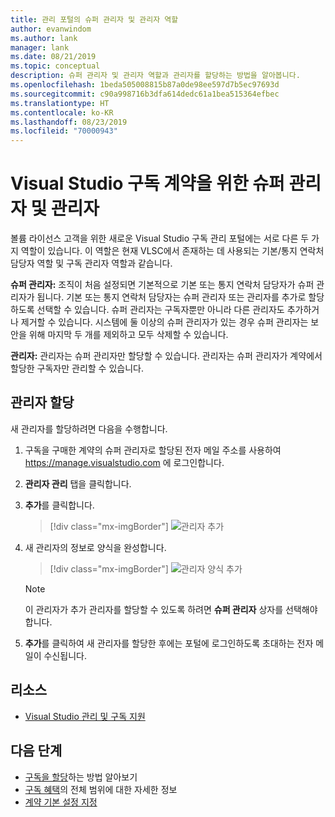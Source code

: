 ```yaml
---
title: 관리 포털의 슈퍼 관리자 및 관리자 역할
author: evanwindom
ms.author: lank
manager: lank
ms.date: 08/21/2019
ms.topic: conceptual
description: 슈퍼 관리자 및 관리자 역할과 관리자를 할당하는 방법을 알아봅니다.
ms.openlocfilehash: 1beda505008815b87a0de98ee597d7b5ec97693d
ms.sourcegitcommit: c90a998716b3dfa614dedc61a1bea515364efbec
ms.translationtype: HT
ms.contentlocale: ko-KR
ms.lasthandoff: 08/23/2019
ms.locfileid: "70000943"
---
```

# <a name="super-admins-and-administrators-for-visual-studio-subscription-agreements"></a>Visual Studio 구독 계약을 위한 슈퍼 관리자 및 관리자

볼륨 라이선스 고객을 위한 새로운 Visual Studio 구독 관리 포털에는 서로 다른 두 가지 역할이 있습니다. 이 역할은 현재 VLSC에서 존재하는 데 사용되는 기본/통지 연락처 담당자 역할 및 구독 관리자 역할과 같습니다.

**슈퍼 관리자:** 조직이 처음 설정되면 기본적으로 기본 또는 통지 연락처 담당자가 슈퍼 관리자가 됩니다. 기본 또는 통지 연락처 담당자는 슈퍼 관리자 또는 관리자를 추가로 할당하도록 선택할 수 있습니다. 슈퍼 관리자는 구독자뿐만 아니라 다른 관리자도 추가하거나 제거할 수 있습니다. 시스템에 둘 이상의 슈퍼 관리자가 있는 경우 슈퍼 관리자는 보안을 위해 마지막 두 개를 제외하고 모두 삭제할 수 있습니다.

**관리자:** 관리자는 슈퍼 관리자만 할당할 수 있습니다. 관리자는 슈퍼 관리자가 계약에서 할당한 구독자만 관리할 수 있습니다.

## <a name="assigning-administrators"></a>관리자 할당
새 관리자를 할당하려면 다음을 수행합니다.
1. 구독을 구매한 계약의 슈퍼 관리자로 할당된 전자 메일 주소를 사용하여 https://manage.visualstudio.com 에 로그인합니다.
2. **관리자 관리** 탭을 클릭합니다.
3. **추가**를 클릭합니다.
   > [!div class="mx-imgBorder"]
   > ![관리자 추가](_img/admin-roles/add-admins.png)
4. 새 관리자의 정보로 양식을 완성합니다.  
   > [!div class="mx-imgBorder"]
   > ![관리자 양식 추가](_img/admin-roles/add-form.png)

   > [!NOTE]
   > 이 관리자가 추가 관리자를 할당할 수 있도록 하려면 **슈퍼 관리자** 상자를 선택해야 합니다.

5. **추가**를 클릭하여 새 관리자를 할당한 후에는 포털에 로그인하도록 초대하는 전자 메일이 수신됩니다.  

## <a name="resources"></a>리소스
- [Visual Studio 관리 및 구독 지원](https://visualstudio.microsoft.com/support/support-overview-vs)

## <a name="next-steps"></a>다음 단계
- [구독을 할당](assign-license.md)하는 방법 알아보기
- [구독 혜택](https://visualstudio.microsoft.com/vs/benefits/)의 전체 범위에 대한 자세한 정보
- [계약 기본 설정 지정](admin-prefs.md) 



